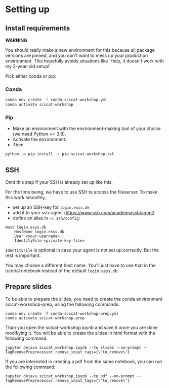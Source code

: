 # Setting up

## Install requirements

**WARNING**

You should really make a new environment for this because all package versions are
pinned, and you don't want to mess up your production environment.
This hopefully avoids situations like 'Help, it doesn't work with my 2-year-old setup!'

Pick either conda or pip:

### Conda

```sh
conda env create -f conda-scicat-workshop.yml
conda activate scicat-workshop
```

### Pip

- Make an environment with the environment-making tool of your choice (we need Python >= 3.8).
- Activate the environment.
- Then
```sh
python -m pip install -r pip-scicat-workshop.txt
```

## SSH

Omit this step if your SSH is already set up like this.

For the time being, we have to use SSH to access the fileserver.
To make this work smoothly,

- set up an SSH-key for `login.esss.dk`
- add it to your ssh-agent (https://www.ssh.com/academy/ssh/agent)
- define an alias in `~/.ssh/config`:

```
Host login.esss.dk
    HostName login.esss.dk
    User <your-username>
    IdentityFile <private-key-file>
```

`IdentityFile` is optional in case your agent is not set up correctly.
But the rest is important.

You may choose a different host name. You'll just have to use that in the tutorial
notebook instead of the default `login.esss.dk`.

## Prepare slides 
To be able to prepare the slides, you need to create the conda environment scicat-workshop-prep, using the following commands:
```
conda env create -f conda-scicat-workshop-prep.yml
conda activate scicat-workshop-prep
```
Than you open the scicat-workshop.ipynb and save it once you are done modifiying it.
You will be able to create the slides in html format with the following command:
```
jupyter dejavu scicat_workshop.ipynb --to slides --no-prompt --TagRemovePreprocessor.remove_input_tags={\"to_remove\"}
```
If you are interested in creating a pdf from the same notebook, you can run the following command:
```
jupyter dejavu scicat_workshop.ipynb --to pdf --no-prompt --TagRemovePreprocessor.remove_input_tags={\"to_remove\"}
```
